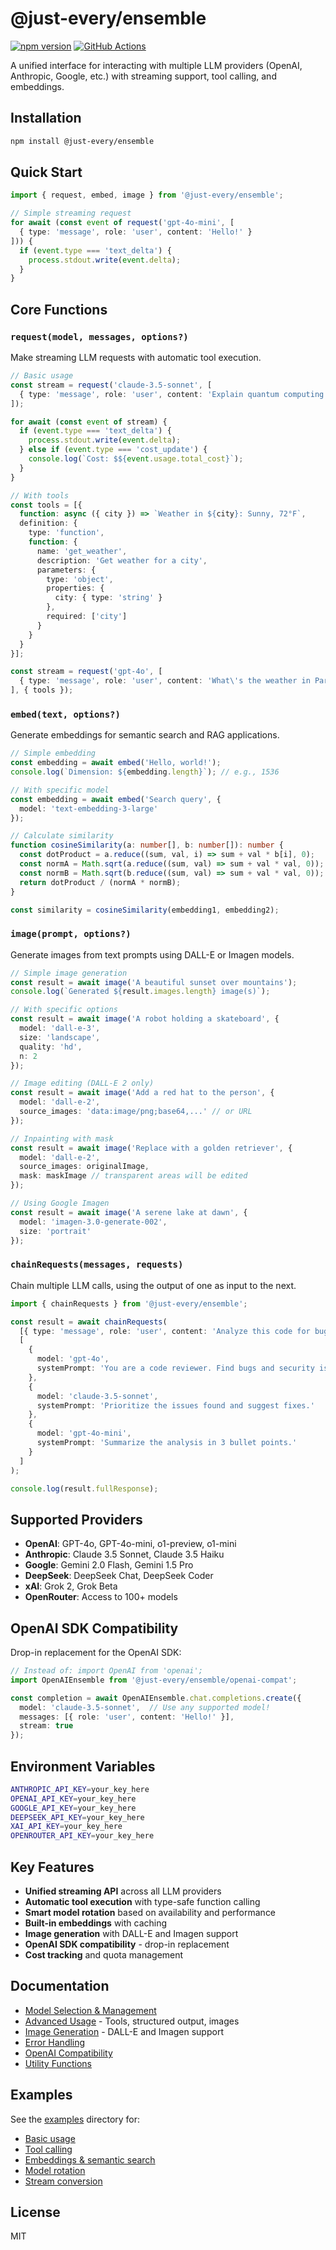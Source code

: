 # @just-every/ensemble

[![npm version](https://badge.fury.io/js/@just-every%2Fensemble.svg)](https://www.npmjs.com/package/@just-every/ensemble)
[![GitHub Actions](https://github.com/just-every/ensemble/workflows/Release/badge.svg)](https://github.com/just-every/ensemble/actions)

A unified interface for interacting with multiple LLM providers (OpenAI, Anthropic, Google, etc.) with streaming support, tool calling, and embeddings.

## Installation

```bash
npm install @just-every/ensemble
```

## Quick Start

```typescript
import { request, embed, image } from '@just-every/ensemble';

// Simple streaming request
for await (const event of request('gpt-4o-mini', [
  { type: 'message', role: 'user', content: 'Hello!' }
])) {
  if (event.type === 'text_delta') {
    process.stdout.write(event.delta);
  }
}
```

## Core Functions

### `request(model, messages, options?)`

Make streaming LLM requests with automatic tool execution.

```typescript
// Basic usage
const stream = request('claude-3.5-sonnet', [
  { type: 'message', role: 'user', content: 'Explain quantum computing' }
]);

for await (const event of stream) {
  if (event.type === 'text_delta') {
    process.stdout.write(event.delta);
  } else if (event.type === 'cost_update') {
    console.log(`Cost: $${event.usage.total_cost}`);
  }
}

// With tools
const tools = [{
  function: async ({ city }) => `Weather in ${city}: Sunny, 72°F`,
  definition: {
    type: 'function',
    function: {
      name: 'get_weather',
      description: 'Get weather for a city',
      parameters: {
        type: 'object',
        properties: {
          city: { type: 'string' }
        },
        required: ['city']
      }
    }
  }
}];

const stream = request('gpt-4o', [
  { type: 'message', role: 'user', content: 'What\'s the weather in Paris?' }
], { tools });
```

### `embed(text, options?)`

Generate embeddings for semantic search and RAG applications.

```typescript
// Simple embedding
const embedding = await embed('Hello, world!');
console.log(`Dimension: ${embedding.length}`); // e.g., 1536

// With specific model
const embedding = await embed('Search query', { 
  model: 'text-embedding-3-large' 
});

// Calculate similarity
function cosineSimilarity(a: number[], b: number[]): number {
  const dotProduct = a.reduce((sum, val, i) => sum + val * b[i], 0);
  const normA = Math.sqrt(a.reduce((sum, val) => sum + val * val, 0));
  const normB = Math.sqrt(b.reduce((sum, val) => sum + val * val, 0));
  return dotProduct / (normA * normB);
}

const similarity = cosineSimilarity(embedding1, embedding2);
```

### `image(prompt, options?)`

Generate images from text prompts using DALL-E or Imagen models.

```typescript
// Simple image generation
const result = await image('A beautiful sunset over mountains');
console.log(`Generated ${result.images.length} image(s)`);

// With specific options
const result = await image('A robot holding a skateboard', {
  model: 'dall-e-3',
  size: 'landscape',
  quality: 'hd',
  n: 2
});

// Image editing (DALL-E 2 only)
const result = await image('Add a red hat to the person', {
  model: 'dall-e-2',
  source_images: 'data:image/png;base64,...' // or URL
});

// Inpainting with mask
const result = await image('Replace with a golden retriever', {
  model: 'dall-e-2',
  source_images: originalImage,
  mask: maskImage // transparent areas will be edited
});

// Using Google Imagen
const result = await image('A serene lake at dawn', {
  model: 'imagen-3.0-generate-002',
  size: 'portrait'
});
```

### `chainRequests(messages, requests)`

Chain multiple LLM calls, using the output of one as input to the next.

```typescript
import { chainRequests } from '@just-every/ensemble';

const result = await chainRequests(
  [{ type: 'message', role: 'user', content: 'Analyze this code for bugs: ...' }],
  [
    {
      model: 'gpt-4o',
      systemPrompt: 'You are a code reviewer. Find bugs and security issues.'
    },
    {
      model: 'claude-3.5-sonnet',
      systemPrompt: 'Prioritize the issues found and suggest fixes.'
    },
    {
      model: 'gpt-4o-mini',
      systemPrompt: 'Summarize the analysis in 3 bullet points.'
    }
  ]
);

console.log(result.fullResponse);
```

## Supported Providers

- **OpenAI**: GPT-4o, GPT-4o-mini, o1-preview, o1-mini
- **Anthropic**: Claude 3.5 Sonnet, Claude 3.5 Haiku
- **Google**: Gemini 2.0 Flash, Gemini 1.5 Pro
- **DeepSeek**: DeepSeek Chat, DeepSeek Coder
- **xAI**: Grok 2, Grok Beta
- **OpenRouter**: Access to 100+ models

## OpenAI SDK Compatibility

Drop-in replacement for the OpenAI SDK:

```typescript
// Instead of: import OpenAI from 'openai';
import OpenAIEnsemble from '@just-every/ensemble/openai-compat';

const completion = await OpenAIEnsemble.chat.completions.create({
  model: 'claude-3.5-sonnet',  // Use any supported model!
  messages: [{ role: 'user', content: 'Hello!' }],
  stream: true
});
```

## Environment Variables

```bash
ANTHROPIC_API_KEY=your_key_here
OPENAI_API_KEY=your_key_here
GOOGLE_API_KEY=your_key_here
DEEPSEEK_API_KEY=your_key_here
XAI_API_KEY=your_key_here
OPENROUTER_API_KEY=your_key_here
```

## Key Features

- **Unified streaming API** across all LLM providers
- **Automatic tool execution** with type-safe function calling
- **Smart model rotation** based on availability and performance
- **Built-in embeddings** with caching
- **Image generation** with DALL-E and Imagen support
- **OpenAI SDK compatibility** - drop-in replacement
- **Cost tracking** and quota management

## Documentation

- [Model Selection & Management](./docs/models.md)
- [Advanced Usage](./docs/advanced-usage.md) - Tools, structured output, images
- [Image Generation](./docs/image-generation.md) - DALL-E and Imagen support
- [Error Handling](./docs/error-handling.md)
- [OpenAI Compatibility](./docs/openai-compatibility.md)
- [Utility Functions](./docs/utilities.md)

## Examples

See the [examples](./examples) directory for:
- [Basic usage](./examples/basic-request.ts)
- [Tool calling](./examples/tool-calling.ts)
- [Embeddings & semantic search](./examples/embeddings.ts)
- [Model rotation](./examples/model-rotation.ts)
- [Stream conversion](./examples/stream-conversion.ts)

## License

MIT